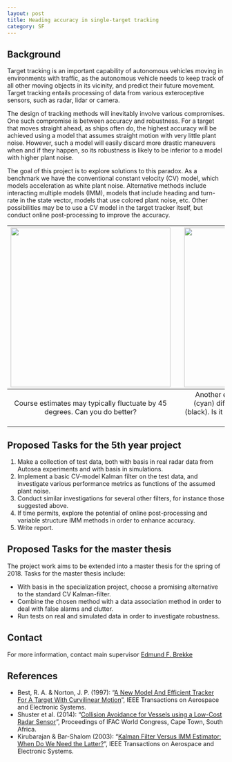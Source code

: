 ```yaml
---
layout: post
title: Heading accuracy in single-target tracking
category: SF
---
```

## Background
Target tracking is an important capability of autonomous vehicles moving in environments with traffic, as the autonomous vehicle needs to keep track of all other moving objects in its vicinity, and predict their future movement. Target tracking entails processing of data from various exteroceptive sensors, such as radar, lidar or camera. 

The design of tracking methods will inevitably involve various compromises. One such compromise is between accuracy and robustness. For a target that moves straight ahead, as ships often do, the highest accuracy will be achieved using a model that assumes straight motion with very little plant noise. However, such a model will easily discard more drastic maneuvers when and if they happen, so its robustness is likely to be inferior to a model with higher plant noise. 

The goal of this project is to explore solutions to this paradox. As a benchmark we have the conventional constant velocity (CV) model, which models acceleration as white plant noise. Alternative methods include interacting multiple models (IMM), models that include heading and turn-rate in the state vector, models that use colored plant noise, etc. Other possibilities may be to use a CV model in the target tracker itself, but conduct online post-processing to improve the accuracy.

| <img src="{{site.url}}/assets/colavMidJulyCourse2.png" width="370"> | | <img src="{{site.url}}/assets/joyride.png" width="370"> |
|:---:| :---: |:---:|
| Course estimates may typically fluctuate by 45 degrees. Can you do better? | | Another example of how estimated course (cyan) differs significantly from true course (black). Is it possible to do better, or is it perhaps not? |

## Proposed Tasks for the 5th year project

1. Make a collection of test data, both with basis in real radar data from Autosea experiments and with basis in simulations. 
2. Implement a basic CV-model Kalman filter on the test data, and investigate various performance metrics as functions of the assumed plant noise. 
3. Conduct similar investigations for several other filters, for instance those suggested above.  
4. If time permits, explore the potential of online post-processing and variable structure IMM methods in order to enhance accuracy. 
5. Write report. 

## Proposed Tasks for the master thesis

The project work aims to be extended into a master thesis for the spring of 2018. Tasks for the master thesis include:
* With basis in the specialization project, choose a promising alternative to the standard CV Kalman-filter.
* Combine the chosen method with a data association method in order to deal with false alarms and clutter. 
* Run tests on real and simulated data in order to investigate robustness. 

## Contact
For more information, contact main supervisor [Edmund F. Brekke](http://www.ntnu.no/ansatte/edmundfo)

## References

* Best, R. A. & Norton, J. P. (1997): “[A New Model And Efficient Tracker For A Target With Curvilinear Motion](http://ieeexplore.ieee.org/document/599328/)”, IEEE Transactions on Aerospace and Electronic Systems.
* Shuster et al. (2014): “[Collision Avoidance for Vessels using a Low-Cost Radar Sensor](http://uamt.fei.stuba.sk/web/sites/subory/intranet/dokumentacia_konferencii/ifac2014/media/files/1872.pdf)”, Proceedings of IFAC World Congress, Cape Town, South Africa.
* Kirubarajan & Bar-Shalom (2003): “[Kalman Filter Versus IMM Estimator: When Do We Need the Latter?](http://ieeexplore.ieee.org/document/1261143/)”, IEEE Transactions on Aerospace and Electronic Systems.
